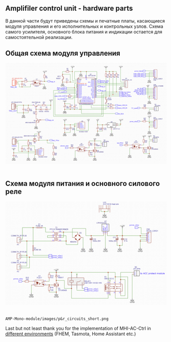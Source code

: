## Amplifiler control unit - hardware parts

В данной части будут приведены схемы и печатные платы, касающиеся модуля управления и его исполнительных и контрольных узлов.
Схема самого усилителя, основного блока питания и индикации остается для самостоятельной реализации.

## Общая схема модуля управления

<div align="center"><img alt="Overview" width="800" src="/images/ACU_main_circuit_short.png" />&emsp;&emsp;&emsp;</div>

## Схема модуля питания и основного силового реле

<div align="center"><img alt="Overview" width="800" src="/images/p&r_circuits_short.png" />&emsp;&emsp;&emsp;</div>

    AMP-Mono-module/images/p&r_circuits_short.png

Last but not least thank you for the implementation of MHI-AC-Ctrl in [different environments](https://github.com/DrCosha/AMP-Mono-module/Readme.md) (FHEM, Tasmota, Home Assistant etc.)

